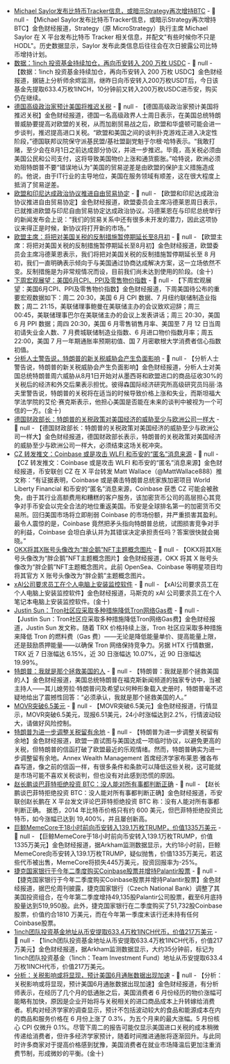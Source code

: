 - [Michael Saylor发布比特币Tracker信息，或暗示Strategy再次增持BTC]() - 📰 null - 【Michael Saylor发布比特币Tracker信息，或暗示Strategy再次增持BTC】金色财经报道，Strategy（原 MicroStrategy）执行主席 Michael Saylor 在 X 平台发布比特币 Tracker 相关信息，并配文"有些时候你不只是 HODL"。历史数据显示，Saylor 发布此类信息后往往会在次日披露公司比特币增持计划。
- [数据：1inch 投资基金持续加仓，再向币安转入 200 万枚 USDC]() - 📰 null - 【数据：1inch 投资基金持续加仓，再向币安转入 200 万枚 USDC】金色财经报道，据链上分析师余烬监测，继昨日向币安转入200万枚USDT后，今日该基金先提取633.4万枚1INCH，10分钟前又转入200万枚USDC进币安，购买仍在继续。
- [德国高级政治家预计美国将推迟关税]() - 📰 null - 【德国高级政治家预计美国将推迟关税】金色财经报道，德国一名高级政界人士周日表示，在美国总统特朗普威胁要提高对欧盟的关税，从而加剧贸易战之后，欧盟和华盛顿可能会进一步谈判，推迟提高进口关税。“欧盟和美国之间的谈判扑克游戏正进入决定性阶段，”德国联邦议院保守派基民盟/基社盟副党魁于尔根·哈特表示。“我敢打赌，至少会在8月1日之前达成部分协议，并进一步推迟。毕竟，高关税必须由美国公民和公司支付，这将导致美国物价上涨和通货膨胀。”哈特说，欧洲必须劝阻特朗普不要“错误地认为”美国的贸易逆差是由欧盟的保护主义措施造成的。他说，由于IT行业的主导地位，美国在服务领域有顺差，这在很大程度上抵消了贸易逆差。
- [欧盟和印尼达成政治协议推进自由贸易协定]() - 📰 null - 【欧盟和印尼达成政治协议推进自由贸易协定】金色财经报道，欧盟委员会主席冯德莱恩周日表示，已就推进欧盟与印尼自由贸易协定达成政治协议。冯德莱恩在与印尼总统举行的新闻发布会上说：“我们的贸易关系中还有很多未开发的潜力，因此这项协议来得正是时候，新协议将打开新的市场。”
- [欧盟主席：将把对美国关税的反制措施暂停期延长至8月初]() - 📰 null - 【欧盟主席：将把对美国关税的反制措施暂停期延长至8月初】金色财经报道，欧盟委员会主席冯德莱恩表示，我们将把对美国关税的反制措施暂停期延长至 8 月初，我们一直明确表示倾向于与美国通过协商达成解决方案，这一立场依然不变。反制措施是为非常规情况而设，目前我们尚未达到使用的阶段。(金十)
- [下周宏观展望：美国6月CPI、PPI及零售物价指数]() - 📰 null - 【下周宏观展望：美国6月CPI、PPI及零售物价指数】金色财经报道，下周美国待公布的重要宏观数据如下：周二 20:30，美国 6 月 CPI 数据、7 月纽约联储制造业指数；周二 21:15，美联储理事鲍曼在美联储主办的会议致欢迎辞；周三 00:45，美联储理事巴尔在美联储主办的会议上发表讲话；周三 20:30，美国 6 月 PPI 数据；周四 20:30，美国 6 月零售销售月率、美国至 7 月 12 日当周初请失业金人数、7 月费城联储制造业指数、6 月进口物价指数月率；周五 22:00，美国 7 月一年期通胀率预期初值、国 7 月密歇根大学消费者信心指数初值。
- [分析人士警告说，特朗普的新关税威胁会产生负面影响]() - 📰 null - 【分析人士警告说，特朗普的新关税威胁会产生负面影响】金色财经报道，分析人士对美国总统特朗普周六威胁从8月1日开始对从墨西哥和欧盟进口的商品征收30%的关税后的经济和外交后果表示担忧。彼得森国际经济研究所高级研究员玛丽·洛夫里警告说，特朗普的关税将在适当的时候导致价格上涨和失业，而斯坦福大学法学院的艾伦·赛克斯表示，他担心美国是否能在未来的谈判中被视为一个可信的一方。(金十)
- [德国财政部长：特朗普的关税政策对美国经济的威胁至少与欧洲公司一样大]() - 📰 null - 【德国财政部长：特朗普的关税政策对美国经济的威胁至少与欧洲公司一样大】金色财经报道，德国财政部长表示，特朗普的关税政策对美国经济的威胁至少与欧洲公司一样大，必须结束这场关税冲突。
- [CZ 转发推文：Coinbase 或是攻击 WLFI 和币安的“匿名”消息来源]() - 📰 null - 【CZ 转发推文：Coinbase 或是攻击 WLFI 和币安的“匿名”消息来源】金色财经报道，币安联创 CZ 在 X 平台转发 Matt Wallace（@MattWallace888）推文称：“有证据表明，Coinbase 或是袭击特朗普总统家族加密项目 World Liberty Financial 和币安的“匿名”消息来源，Coinbase 获悉 CZ 可能会被赦免，由于其行业高额费用和糟糕的客户服务，该加密货币公司的高层担心其竞争对手币安会以完全合法的地位重返美国。币安是全球排名第一的加密货币交易所。回归美国市场将立即削弱 Coinbase 的市场份额，并严重损害其盈利。最令人震惊的是，Coinbase 竟然把矛头指向特朗普总统，试图损害竞争对手的利益，Coinbase 会坦白承认并为其错误决定承担责任吗？答案很快就会揭晓。”
- [OKX将其X账号头像改为“胖企鹅”NFT主题概念图片]() - 📰 null - 【OKX将其X账号头像改为“胖企鹅”NFT主题概念图片】金色财经报道，OKX 将其 X 账号头像改为“胖企鹅”NFT主题概念图片。此前 OpenSea、Coinbase 等明星项目均将其官方 X 账号头像改为“胖企鹅”主题概念图片。
- [xAI公司要求员工在个人电脑上安装监控软件]() - 📰 null - 【xAI公司要求员工在个人电脑上安装监控软件】金色财经报道，马斯克的 xAI 公司要求员工在个人笔记本电脑上安装监控软件。(金十)
- [Justin Sun：Tron社区应采取多种措施降低Tron网络Gas费]() - 📰 null - 【Justin Sun：Tron社区应采取多种措施降低Tron网络Gas费】金色财经报道，Justin Sun 发文称，随着 TRX 价格持续上涨，Tron 社区应采取多种措施来降低 Tron 的燃料费（Gas 费）——无论是降低能量单价、提高能量上限，还是鼓励质押能量——以确保 Tron 网络保持竞争力。另据 HTX 行情数据，TRX 近 7 日涨幅达 6.15%，近 30 日涨幅达 10.07%，近 90 日涨幅达 19.99%。
- [特朗普：我就是那个拯救美国的人]() - 📰 null - 【特朗普：我就是那个拯救美国的人】金色财经报道，美国总统特朗普在福克斯新闻频道的独家专访中，当被主持人——其儿媳劳拉·特朗普问及希望以何种形象载入史册时，特朗普毫不迟疑地给出了震撼性回答：“必须承认，我就是那个拯救美国的人。”
- [MOVR突破6.5美元]() - 📰 null - 【MOVR突破6.5美元】金色财经报道，行情显示，MOVR突破6.5美元，现报6.51美元，24小时涨幅达到2.2%，行情波动较大，请做好风险控制。
- [特朗普为进一步调整关税留有余地]() - 📰 null - 【特朗普为进一步调整关税留有余地】金色财经报道，欧盟一直试图与美国达成一项临时协议，以避免更高的关税，但特朗普的信函打破了欧盟最近的乐观情绪。然而，特朗普确实为进一步调整留有余地。Annex Wealth Management 首席经济学家布莱恩·雅各布森写道，像之前的信函一样，有很多条件和条款可以降低这些关税，这可能就是市场可能不喜欢关税谈判，但也没有对此感到恐慌的原因。
- [赵长鹏谈巴菲特拒绝投资 BTC：没人能对所有事都判断正确]() - 📰 null - 【赵长鹏谈巴菲特拒绝投资 BTC：没人能对所有事都判断正确】金色财经报道，币安联创赵长鹏在 X 平台发文评论巴菲特拒绝投资 BTC 称：没有人能对所有事都判断正确。 
据悉，2014 年比特币价格只有约 600 美元，但巴菲特拒绝投资比特币，如今涨幅已达到 19,400%，并且屡创新高。
- [巨鲸MemeCore于18小时前向币安转入139.1万枚TRUMP，价值1335万美元](https://intel.arkm.com/explorer/entity/memecore) - 📰 null - 【巨鲸MemeCore于18小时前向币安转入139.1万枚TRUMP，价值1335万美元】金色财经报道，据Arkham监测数据显示，大约18小时前，巨鲸MemeCore向币安转入139.1万枚TRUMP，疑似抛售，价值1335万美元，若这些代币被出售，MemeCore将损失445万美元，投资回报率为-25%。
- [捷克国家银行于今年二季度购买Coinbase股票并增持Palantir股票](https://www.barrons.com/articles/palantir-stock-coinbase-buy-5f742221) - 📰 null - 【捷克国家银行于今年二季度购买Coinbase股票并增持Palantir股票】金色财经报道，据巴伦周刊披露，捷克国家银行（Czech National Bank）调整了其美国投资组合，在今年第二季度增持49,135股Palantir公司股票，截至6月底持股量达到519,950股。此外，捷克国家银行在二季度购买了51,732股Coinbase股票，价值约合1810 万美元，而在今年第一季度末该行还未持有任何Coinbase股票。
- [1inch团队投资基金地址从币安提取633.4万枚1INCH代币，价值217万美元](https://intel.arkm.com/explorer/address/0x225d3822De44E58eE935440E0c0B829C4232086e) - 📰 null - 【1inch团队投资基金地址从币安提取633.4万枚1INCH代币，价值217万美元】金色财经报道，据Arkham监测数据显示，大约35分钟前，标记为1inch团队投资基金（1inch：Team Investment Fund）地址从币安提取633.4万枚1INCH代币，价值217万美元。
- [分析：关税影响或将显现，预计美国6月通胀数据出现加速]() - 📰 null - 【分析：关税影响或将显现，预计美国6月通胀数据出现加速】金色财经报道，有分析师表示，在经历了几个月的低通胀之后，美国消费者 6 月份经历的物价涨幅可能略有加快，原因是企业开始将与关税相关的进口商品成本上升转嫁给消费者。机构对经济学家的调查显示，预计不包括波动较大的食品和能源成本在内的商品和服务价格在 6 月份上涨了 0.3%，为五个月来的最大涨幅。5 月份核心 CPI 仅微升 0.1%。尽管下周二的报告可能仅显示美国进口关税的成本稍微传递给消费者，但许多经济学家预计，随着时间推进通胀将逐渐回升。与此同时许多商家对于提高价格感到犹豫，美国消费者在就业市场降温后更加注重消费节制，形成微妙的平衡。(金十)
